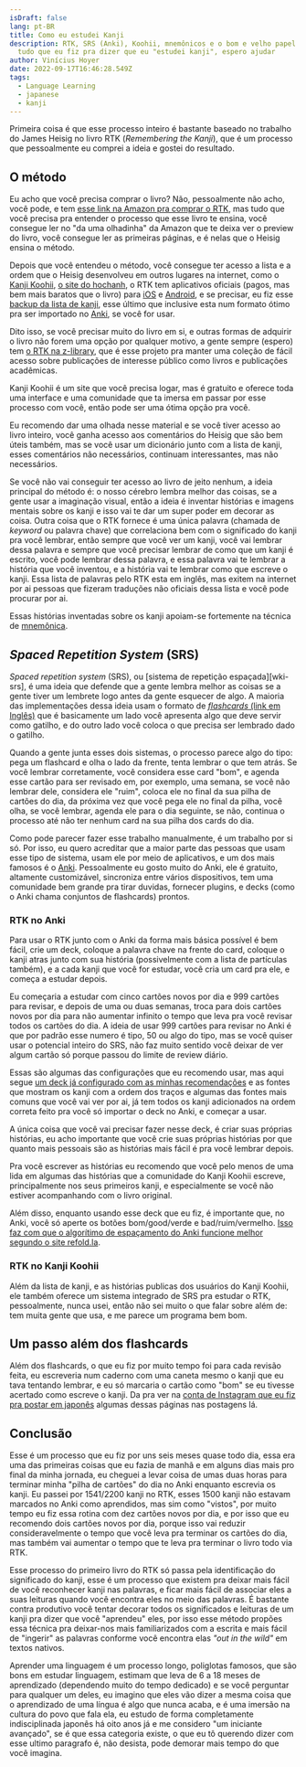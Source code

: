 ```yaml
---
isDraft: false
lang: pt-BR
title: Como eu estudei Kanji
description: RTK, SRS (Anki), Koohii, mnemônicos e o bom e velho papel e caneta,
  tudo que eu fiz pra dizer que eu "estudei kanji", espero ajudar
author: Vinícius Hoyer
date: 2022-09-17T16:46:28.549Z
tags:
  - Language Learning
  - japanese
  - kanji
---
```

Primeira coisa é que esse processo inteiro é bastante baseado no trabalho do James Heisig no livro RTK (_Remembering the Kanji_), que é um processo que pessoalmente eu comprei a ideia e gostei do resultado.

## O método

Eu acho que você precisa comprar o livro? Não, pessoalmente não acho, você pode, e tem [esse link na Amazon pra comprar o RTK][amazon-rtk], mas tudo que você precisa pra entender o processo que esse livro te ensina, você consegue ler no "da uma olhadinha" da Amazon que te deixa ver o preview do livro, você consegue ler as primeiras páginas, e é nelas que o Heisig ensina o método.

[amazon-rtk]: https://www.amazon.com.br/Remembering-Kanji-Complete-Japanese-Characters/dp/0824835921

Depois que você entendeu o método, você consegue ter acesso a lista e a ordem que o Heisig desenvolveu em outros lugares na internet, como o [Kanji Koohii][kanji-koohii], [o site do hochanh][hochanh], o RTK tem aplicativos oficiais (pagos, mas bem mais baratos que o livro) para [iOS][astore-rtk] e [Android][gplay-rtk], e se precisar, eu fiz esse [backup da lista de kanji][vhoyer-rtk], esse último que inclusive esta num formato ótimo pra ser importado no [Anki][anki], se você for usar.

[kanji-koohii]: https://kanji.koohii.com/
[hochanh]: https://hochanh.github.io/rtk/rtk1-v6/index.html
[gplay-rtk]: https://play.google.com/store/apps/details?id=com.mirai.rtk&hl=pt_BR&gl=US
[astore-rtk]: https://apps.apple.com/us/app/remembering-the-kanji/id424471278
[vhoyer-rtk]: https://github.com/vhoyer/anki-utils/blob/master/rtk-extractor/output.tsv
[anki]: https://apps.ankiweb.net/

Dito isso, se você precisar muito do livro em si, e outras formas de adquirir o livro não forem uma opção por qualquer motivo, a gente sempre (espero) tem [o RTK na z-library][zlib-rtk], que é esse projeto pra manter uma coleção de fácil acesso sobre publicações de interesse público como livros e publicações acadêmicas.

[zlib-rtk]: https://b-ok.lat/book/889250/889b8e
[wiki-zlib]: https://pt.wikipedia.org/wiki/Z-Library

Kanji Koohii é um site que você precisa logar, mas é gratuito e oferece toda uma interface e uma comunidade que ta imersa em passar por esse processo com você, então pode ser uma ótima opção pra você.

Eu recomendo dar uma olhada nesse material e se você tiver acesso ao livro inteiro, você ganha acesso aos comentários do Heisig que são bem úteis também, mas se você usar um dicionário junto com a lista de kanji, esses comentários não necessários, continuam interessantes, mas não necessários.

Se você não vai conseguir ter acesso ao livro de jeito nenhum, a ideia principal do método é: o nosso cérebro lembra melhor das coisas, se a gente usar a imaginação visual, então a ideia é inventar histórias e imagens mentais sobre os kanji e isso vai te dar um super poder em decorar as coisa. Outra coisa que o RTK fornece é uma única palavra (chamada de _keyword_ ou palavra chave) que correlaciona bem com o significado do kanji pra você lembrar, então sempre que você ver um kanji, você vai lembrar dessa palavra e sempre que você precisar lembrar de como que um kanji é escrito, você pode lembrar dessa palavra, e essa palavra vai te lembrar a história que você inventou, e a história vai te lembrar como que escreve o kanji. Essa lista de palavras pelo RTK esta em inglês, mas exitem na internet por ai pessoas que fizeram traduções não oficiais dessa lista e você pode procurar por ai.

Essas histórias inventadas sobre os kanji apoiam-se fortemente na técnica de [mnemônica][mnemonic].

[mnemonic]: https://pt.wikipedia.org/wiki/Mnem%C3%B3nica

## _Spaced Repetition System_ (SRS)

_Spaced repetition system_ (SRS), ou [sistema de repetição espaçada][wki-srs], é uma ideia que defende que a gente lembra melhor as coisas se a gente tiver um lembrete logo antes da gente esquecer de algo. A maioria das implementações dessa ideia usam o formato de [_flashcards_ (link em Inglês)][wiki-flashcards] que é basicamente um lado você apresenta algo que deve servir como gatilho, e do outro lado você coloca o que precisa ser lembrado dado o gatilho.

[wiki-srs]: https://pt.wikipedia.org/wiki/Repeti%C3%A7%C3%A3o_espa%C3%A7ada
[wiki-flashcards]: https://en.wikipedia.org/wiki/Flashcard

Quando a gente junta esses dois sistemas, o processo parece algo do tipo: pega um flashcard e olha o lado da frente, tenta lembrar o que tem atrás. Se você lembrar corretamente, você considera esse card "bom", e agenda esse cartão para ser revisado em, por exemplo, uma semana, se você não lembrar dele, considera ele "ruim", coloca ele no final da sua pilha de cartões do dia, da próxima vez que você pega ele no final da pilha, você olha, se você lembrar, agenda ele para o dia seguinte, se não, continua o processo até não ter nenhum card na sua pilha dos cards do dia.

Como pode parecer fazer esse trabalho manualmente, é um trabalho por si só. Por isso, eu quero acreditar que a maior parte das pessoas que usam esse tipo de sistema, usam ele por meio de aplicativos, e um dos mais famosos é o [Anki][anki]. Pessoalmente eu gosto muito do Anki, ele é gratuito, altamente customizável, sincroniza entre vários dispositivos, tem uma comunidade bem grande pra tirar duvidas, fornecer plugins, e decks (como o Anki chama conjuntos de flashcards) prontos.

### RTK no Anki

Para usar o RTK junto com o Anki da forma mais básica possível é bem fácil, crie um deck, coloque a palavra chave na frente do card, coloque o kanji atras junto com sua história (possivelmente com a lista de partículas também), e a cada kanji que você for estudar, você cria um card pra ele, e começa a estudar depois.

Eu começaria a estudar com cinco cartões novos por dia e 999 cartões para revisar, e depois de uma ou duas semanas, troca para dois cartões novos por dia para não aumentar infinito o tempo que leva pra você revisar todos os cartões do dia. A ideia de usar 999 cartões para revisar no Anki é que por padrão esse numero é tipo, 50 ou algo do tipo, mas se você quiser usar o potencial inteiro do SRS, não faz muito sentido você deixar de ver algum cartão só porque passou do limite de review diário.

Essas são algumas das configurações que eu recomendo usar, mas aqui segue [um deck já configurado com as minhas recomendações][anki-rkt-deck] e as fontes que mostram os kanji com a ordem dos traços e algumas das fontes mais comuns que você vai ver por ai, já tem todos os kanji adicionados na ordem correta feito pra você só importar o deck no Anki, e começar a usar.

[anki-rkt-deck]: https://drive.google.com/file/d/1WMZrUN4aUW9azJpgZX4vTmtMVoWKykAn/view?usp=sharing

A única coisa que você vai precisar fazer nesse deck, é criar suas próprias histórias, eu acho importante que você crie suas próprias histórias por que quanto mais pessoais são as histórias mais fácil é pra você lembrar depois.

Pra você escrever as histórias eu recomendo que você pelo menos de uma lida em algumas das histórias que a comunidade do Kanji Koohii escreve, principalmente nos seus primeiros kanji, e especialmente se você não estiver acompanhando com o livro original.

Além disso, enquanto usando esse deck que eu fiz, é importante que, no Anki, você só aperte os botões bom/good/verde e bad/ruim/vermelho. [Isso faz com que o algorítimo de espaçamento do Anki funcione melhor segundo o site refold.la][refoldla-anki].

[refoldla-anki]: https://refold.la/roadmap/stage-1/a/anki-setup

### RTK no Kanji Koohii

Além da lista de kanji, e as histórias publicas dos usuários do Kanji Koohii, ele também oferece um sistema integrado de SRS pra estudar o RTK, pessoalmente, nunca usei, então não sei muito o que falar sobre além de: tem muita gente que usa, e me parece um programa bem bom.

## Um passo além dos flashcards

Além dos flashcards, o que eu fiz por muito tempo foi para cada revisão feita, eu escreveria num caderno com uma caneta mesmo o kanji que eu tava tentando lembrar, e eu só marcaria o cartão como "bom" se eu tivesse acertado como escreve o kanji. Da pra ver na [conta de Instagram que eu fiz pra postar em japonês][insta-vhoyaa] algumas dessas páginas nas postagens lá.

[insta-vhoyaa]: https://www.instagram.com/vhoyaa/

## Conclusão

Esse é um processo que eu fiz por uns seis meses quase todo dia, essa era uma das primeiras coisas que eu fazia de manhã e em alguns dias mais pro final da minha jornada, eu cheguei a levar coisa de umas duas horas para terminar minha "pilha de cartões" do dia no Anki enquanto escrevia os kanji. Eu passei por 1541/2200 kanji no RTK, esses 1500 kanji não estavam marcados no Anki como aprendidos, mas sim como "vistos", por muito tempo eu fiz essa rotina com dez cartões novos por dia, e por isso que eu recomendo dois cartões novos por dia, porque isso vai reduzir consideravelmente o tempo que você leva pra terminar os cartões do dia, mas também vai aumentar o tempo que te leva pra terminar o livro todo via RTK.

Esse processo do primeiro livro do RTK só passa pela identificação do significado do kanji, esse é um processo que existem pra deixar mais fácil de você reconhecer kanji nas palavras, e ficar mais fácil de associar eles a suas leituras quando você encontra eles no meio das palavras. É bastante contra produtivo você tentar decorar todos os significados e leituras de um kanji pra dizer que você "aprendeu" eles, por isso esse método propões essa técnica pra deixar-nos mais familiarizados com a escrita e mais fácil de "ingerir" as palavras conforme você encontra elas _"out in the wild"_ em textos nativos.

Aprender uma linguagem é um processo longo, poliglotas famosos, que são bons em estudar linguagem, estimam que leva de 6 a 18 meses de aprendizado (dependendo muito do tempo dedicado) e se você perguntar para qualquer um deles, eu imagino que eles vão dizer a mesma coisa que o aprendizado de uma língua é algo que nunca acaba, e é uma imersão na cultura do povo que fala ela, eu estudo de forma completamente indisciplinada japonês há oito anos já e me considero "um iniciante avançado", se é que essa categoria existe, o que eu tô querendo dizer com esse ultimo paragrafo é, não desista, pode demorar mais tempo do que você imagina.
